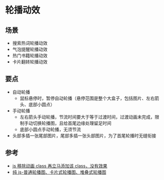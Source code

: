 # 轮播动效

## 场景

- 搜索热词轮播动效
- 气泡提醒轮播动效
- 热门书籍轮播动效
- 卡片翻转轮播动效

## 要点

- 自动轮播
  - 鼠标悬停时，暂停自动轮播（悬停范围是整个大盒子，包括图片、左右箭头、底部小圆点）
- 手动轮播
  - 左右箭头手动轮播，节流时间要大于等于过渡时间，过渡动画未完成，限制手动切换轮播图，且给首尾边缘处理留足时间
  - 底部小圆点手动轮播，无须节流
- 头部多插一张尾部图片，尾部多插一张头部图片，为了首尾轮播时无缝衔接

## 参考

- [js 移除动画 class 再立马添加该 class，没有效果](https://segmentfault.com/q/1010000010651887)
- [纯 js-普通轮播图、卡片式轮播图、堆叠式轮播图](https://juejin.cn/post/6844903939159277576)
